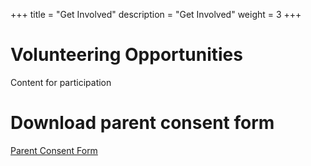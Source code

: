 +++
title = "Get Involved"
description = "Get Involved"
weight = 3
+++

# Volunteering Opportunities
Content for participation

# Download parent consent form
[Parent Consent Form](/Parent-Consent-Form-Daaya.pdf)

